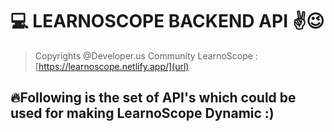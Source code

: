 # 💻 LEARNOSCOPE BACKEND API ✌😉
> Copyrights @Developer.us Community
> LearnoScope : [https://learnoscope.netlify.app/](url)

## 🔥Following is the set of API's which could be used for making LearnoScope Dynamic :)
